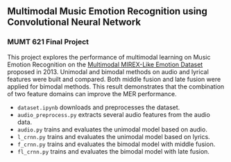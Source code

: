 ## Multimodal Music Emotion Recognition using Convolutional Neural Network
### MUMT 621 Final Project

This project explores the performance of multimodal learning on Music Emotion Recognition on the [Multimodal MIREX-Like Emotion Dataset](http://mir.dei.uc.pt/downloads.html) proposed in 2013. Unimodal and bimodal methods on audio and lyrical features were built and compared. Both middle fusion and late fusion were applied for bimodal methods. This result demonstrates that the combination of two feature domains can improve the MER performance. 

- `dataset.ipynb` downloads and preprocesses the dataset.
- `audio_preprocess.py` extracts several audio features from the audio data.
- `audio.py` trains and evaluates the unimodal model based on audio.
- `l_crnn.py` trains and evaluates the unimodal model based on lyrics.
- `f_crnn.py` trains and evaluates the bimodal model with middle fusion.
- `fl_crnn.py` trains and evaluates the bimodal model with late fusion.
